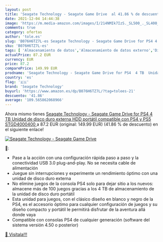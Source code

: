 ```yaml
---
layout: post
title: 'Seagate Technology - Seagate Game Drive  al 41.86 % de descuento'
date: 2021-12-04 14:44:38
image: 'https://m.media-amazon.com/images/I/214NMIk7IzS._SL500_._SL400_.jpg'
comments: true
category: ofertas
author: 'tole.es'
slug: 'B076H6TZ7L-es Seagate Technology - Seagate Game Drive for PS4 4 TB...'
sku: 'B076H6TZ7L-es'
tags: [ 'Almacenamiento de datos','Almacenamiento de datos externo','Discos duros externos','Hardware y juegos para PlayStation 4','Informática','Videojuegos','ps4','ps5','seagate technology', ]
actualPrice: 87.2 EUR
currency: EUR
price: 87.2
comparePrice: 149.99 EUR
prodname: 'Seagate Technology - Seagate Game Drive for PS4  4 TB  Unidad de disco duro externa  HDD portátil  compatible con PS4 y PS5  STGD4000400 '
country: 'es'
flag: '🇪🇸'
brand: 'Seagate Technology'
buyurl: 'https://www.amazon.es/dp/B076H6TZ7L/?tag=tolees-21'
descuento: '41.86'
average: '109.565862068966'
---
```


Ahora mismo tienes [Seagate Technology - Seagate Game Drive for PS4  4 TB  Unidad de disco duro externa  HDD portátil  compatible con PS4 y PS5  STGD4000400 ](https://www.amazon.es/dp/B076H6TZ7L/?tag=tolees-21) a 87.2 EUR (original: 149.99 EUR) (41.86 %  de descuento) en el siguiente enlace!

[![Seagate Technology - Seagate Game Drive ](https://m.media-amazon.com/images/I/214NMIk7IzS._SL500_._SL400_.jpg)](https://www.amazon.es/dp/B076H6TZ7L/?tag=tolees-21)

🔎:

- Pase a la acción con una configuración rápida paso a paso y la conectividad USB 3.0 plug-and-play. No se necesita cable de alimentación
- Juegue sin interrupciones y experimente un rendimiento óptimo con una unidad de disco duro externa
- No elimine juegos de la consola PS4 solo para dejar sitio a los nuevos: almacene más de 100 juegos gracias a los 4 TB de almacenamiento de la unidad de disco duro portátil
- Esta unidad para juegos, con el clásico diseño en blanco y negro de la PS4, es el accesorio óptimo para cualquier configuración de juegos y su diseño compacto y portátil le permitirá disfrutar de la aventura allá donde vaya
- Compatible con consolas PS4 de cualquier generación (software del sistema versión 4.50 o posterior)

[🛒 Visítala!!!](https://www.amazon.es/dp/B076H6TZ7L/?tag=tolees-21)
